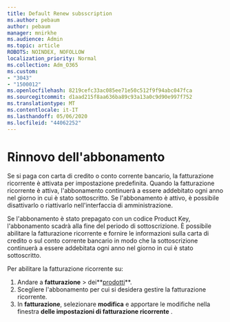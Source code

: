 ```yaml
---
title: Default Renew subsscription
ms.author: pebaum
author: pebaum
manager: mnirkhe
ms.audience: Admin
ms.topic: article
ROBOTS: NOINDEX, NOFOLLOW
localization_priority: Normal
ms.collection: Adm_O365
ms.custom:
- "3043"
- "1500012"
ms.openlocfilehash: 8219cefc33ac085ee71e50c512f9f94abc047fca
ms.sourcegitcommit: d1aad215f8aa636ba89c93a13a0c9d90e997f752
ms.translationtype: MT
ms.contentlocale: it-IT
ms.lasthandoff: 05/06/2020
ms.locfileid: "44062252"
---
```

# <a name="renewing-your-subscription"></a>Rinnovo dell'abbonamento

Se si paga con carta di credito o conto corrente bancario, la fatturazione ricorrente è attivata per impostazione predefinita. Quando la fatturazione ricorrente è attiva, l'abbonamento continuerà a essere addebitato ogni anno nel giorno in cui è stato sottoscritto. Se l'abbonamento è attivo, è possibile disattivarlo o riattivarlo nell'interfaccia di amministrazione.

Se l'abbonamento è stato prepagato con un codice Product Key, l'abbonamento scadrà alla fine del periodo di sottoscrizione. È possibile abilitare la fatturazione ricorrente e fornire le informazioni sulla carta di credito o sul conto corrente bancario in modo che la sottoscrizione continuerà a essere addebitata ogni anno nel giorno in cui è stato sottoscritto.

Per abilitare la fatturazione ricorrente su: 

1. Andare a **fatturazione** > dei**[prodotti](https://go.microsoft.com/fwlink/p/?linkid=842054)**.
2. Scegliere l'abbonamento per cui si desidera gestire la fatturazione ricorrente.
3. In **fatturazione**, selezionare **modifica** e apportare le modifiche nella finestra **delle impostazioni di fatturazione ricorrente** . 